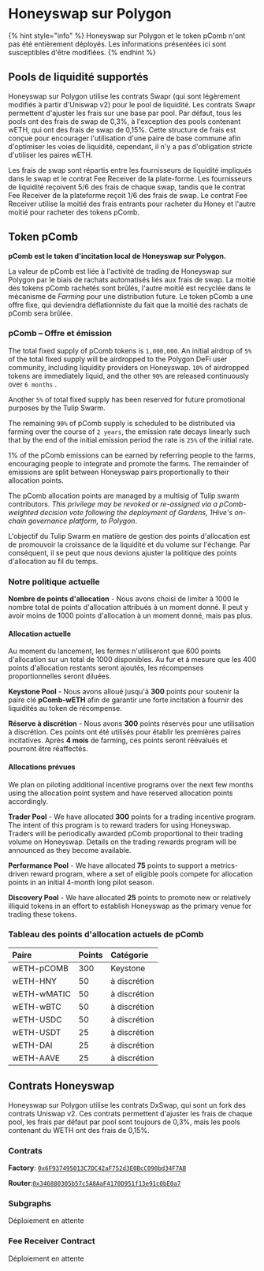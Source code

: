 # Honeyswap sur Polygon

{% hint style="info" %}
Honeyswap sur Polygon et le token pComb n'ont pas été entièrement déployés. Les informations présentées ici sont susceptibles d'être modifiées.
{% endhint %}

## Pools de liquidité supportés <a id="supported-liquidity-pools"></a>

Honeyswap sur Polygon utilise les contrats Swapr \(qui sont légèrement modifiés à partir d'Uniswap v2\) pour le pool de liquidité. Les contrats Swapr permettent d'ajuster les frais sur une base par pool. Par défaut, tous les pools ont des frais de swap de 0,3%, à l'exception des pools contenant wETH, qui ont des frais de swap de 0,15%. Cette structure de frais est conçue pour encourager l'utilisation d'une paire de base commune afin d'optimiser les voies de liquidité, cependant, il n'y a pas d'obligation stricte d'utiliser les paires wETH.

Les frais de swap sont répartis entre les fournisseurs de liquidité impliqués dans le swap et le contrat Fee Receiver de la plate-forme. Les fournisseurs de liquidité reçoivent 5/6 des frais de chaque swap, tandis que le contrat Fee Receiver de la plateforme reçoit 1/6 des frais de swap. Le contrat Fee Receiver utilise la moitié des frais entrants pour racheter du Honey et l'autre moitié pour racheter des tokens pComb.

## Token pComb  <a id="pcomb-token"></a>

**pComb est le token d'incitation local de Honeyswap sur Polygon.**

La valeur de pComb est liée à l'activité de trading de Honeyswap sur Polygon par le biais de rachats automatisés liés aux frais de swap. La moitié des tokens pComb rachetés sont brûlés, l'autre moitié est recyclée dans le mécanisme de _Farming_ pour une distribution future. Le token pComb a une offre fixe, qui deviendra déflationniste du fait que la moitié des rachats de pComb sera brûlée.

### pComb – Offre et émission  <a id="pcomb-supply-and-emissions"></a>

The total fixed supply of pComb tokens is `1,000,000`. An initial airdrop of `5%` of the total fixed supply will be airdropped to the Polygon DeFi user community, including liquidity providers on Honeyswap. `10%` of airdropped tokens are immediately liquid, and the other `90%` are released continuously over `6 months` .

Another `5%` of total fixed supply has been reserved for future promotional purposes by the Tulip Swarm.

The remaining `90%` of pComb supply is scheduled to be distributed via farming over the course of `2 years`, the emission rate decays linearly such that by the end of the initial emission period the rate is `25%` of the initial rate.

1% of the pComb emissions can be earned by referring people to the farms, encouraging people to integrate and promote the farms. The remainder of emissions are split between Honeyswap pairs proportionally to their allocation points.

The pComb allocation points are managed by a multisig of Tulip swarm contributors. _This privilege may be revoked or re-assigned via a pComb-weighted decision vote following the deployment of Gardens, 1Hive's on-chain governance platform, to Polygon_.

L'objectif du Tulip Swarm en matière de gestion des points d'allocation est de promouvoir la croissance de la liquidité et du volume sur l'échange. Par conséquent, il se peut que nous devions ajuster la politique des points d'allocation au fil du temps.

### Notre politique actuelle <a id="our-current-policy"></a>

**Nombre de points d'allocation** - Nous avons choisi de limiter à 1000 le nombre total de points d'allocation attribués à un moment donné. Il peut y avoir moins de 1000 points d'allocation à un moment donné, mais pas plus.

#### Allocation actuelle <a id="current-allocation"></a>

Au moment du lancement, les fermes n'utiliseront que 600 points d'allocation sur un total de 1000 disponibles. Au fur et à mesure que les 400 points d'allocation restants seront ajoutés, les récompenses proportionnelles seront diluées.

**Keystone Pool** - Nous avons alloué jusqu'à **300** points pour soutenir la paire clé **pComb-wETH** afin de garantir une forte incitation à fournir des liquidités au token de récompense.

**Réserve à discrétion** - Nous avons **300** points réservés pour une utilisation à discrétion. Ces points ont été utilisés pour établir les premières paires incitatives. Après **4 mois** de farming, ces points seront réévalués et pourront être réaffectés.

#### Allocations prévues <a id="projected-allocations"></a>

We plan on piloting additional incentive programs over the next few months using the allocation point system and have reserved allocation points accordingly.

**Trader Pool** - We have allocated **300** points for a trading incentive program. The intent of this program is to reward traders for using Honeyswap. Traders will be periodically awarded pComb proportional to their trading volume on Honeyswap. Details on the trading rewards program will be announced as they become available.

**Performance Pool** - We have allocated **75** points to support a metrics-driven reward program, where a set of eligible pools compete for allocation points in an initial 4-month long pilot season.

**Discovery Pool** - We have allocated **25** points to promote new or relatively illiquid tokens in an effort to establish Honeyswap as the primary venue for trading these tokens.

### Tableau des points d'allocation actuels de pComb <a id="current-pcomb-allocation-points-table"></a>

| Paire | Points | Catégorie |
| :--- | :--- | :--- |
| wETH-pCOMB | 300 | Keystone |
| wETH-HNY | 50 | à discrétion |
| wETH-wMATIC | 50 | à discrétion |
| wETH-wBTC | 50 | à discrétion |
| wETH-USDC | 50 | à discrétion |
| wETH-USDT | 25 | à discrétion |
| wETH-DAI | 25 | à discrétion |
| wETH-AAVE | 25 | à discrétion |

## Contrats Honeyswap  <a id="honeyswap-contracts"></a>

Honeyswap sur Polygon utilise les contrats DxSwap, qui sont un fork des contrats Uniswap v2. Ces contrats permettent d'ajuster les frais de chaque pool, les frais par défaut par pool sont toujours de 0,3%, mais les pools contenant du WETH ont des frais de 0,15%.

### Contrats <a id="contracts"></a>

**Factory**: [`0x6F937495013C7DC42aF752d3E0BcC090bd34F7AB`](https://explorer-mainnet.maticvigil.com/address/0x6F937495013C7DC42aF752d3E0BcC090bd34F7AB)​

**Router**:[`0x346880305b57c5A8AaF4170D951f13e91c0bE0a7`](https://explorer-mainnet.maticvigil.com/address/0x346880305b57c5A8AaF4170D951f13e91c0bE0a7/transactions)​

### Subgraphs <a id="subgraphs"></a>

Déploiement en attente

### Fee Receiver Contract <a id="fee-receiver-contract"></a>

Déploiement en attente

